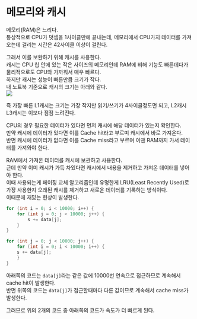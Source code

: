 # 메모리와 캐시

메모리(RAM)은 느리다.  
통상적으로 CPU가 덧셈을 1사이클만에 끝내는데, 메모리에서 CPU가지 데이터를 가져오는데 걸리는 시간은 42사이클 이상이 걸린다.  

그래서 이를 보완하기 위해 캐시를 사용한다.  
캐시는 CPU 칩 안에 있는 작은 사이즈의 메모리인데 RAM에 비해 기능도 빠른데다가 물리적으로도 CPU와 가까워서 매우 빠르다.  
하지만 캐시는 성능이 빠른만큼 크기가 작다.  
내 노트북 기준으로 캐시의 크기는 아래와 같다.  
![](https://blog.kakaocdn.net/dn/NUVz5/btsIzx2uu2f/qReVgnogSLXUMFUyNPi171/img.png)

즉 가장 빠른 L1캐시는 크기는 가장 작지만 읽기/쓰기가 4사이클정도면 되고, L2캐시 L3캐시는 이보다 점점 느려진다.  

CPU의 경우 필요한 데이터가 있다면 먼저 캐시에 해당 데이터가 있는지 확인한다.  
만약 캐시에 데이터가 있다면 이를 Cache hit라고 부르며 캐시에서 바로 가져온다.  
반면 캐시에 데이터가 없다면 이를 Cache miss라고 부르며 이땐 RAM까지 가서 데이터를 가져와야 한다.  

RAM에서 가져온 데이터를 캐시에 보관하고 사용한다.  
근데 만약 이미 캐시가 가득 차있다면 캐시에서 내용을 제거하고 가져온 데이터를 넣어야 한다.  
이때 사용되는게 페이징 교체 알고리즘인데 유명한게 LRU(Least Recently Used)로 가장 사용한지 오래된 캐시를 제거하고 새로운 데이터를 기록하는 방식이다.  
이때문에 재밌는 현상이 발생한다.  
```C++
for (int i = 0; i < 10000; i++) {
    for (int j = 0; j < 10000; j++) {
        s += data[j];
    }
}
```

```C++
for (int j = 0; j < 10000; j++) {
    for (int i = 0; i < 10000; i++) {
    s += data[j];
    }
}
```

아래쪽의 코드는 `data[j]`라는 같은 값에 10000번 연속으로 접근하므로 계속해서 cache hit이 발생한다.  
반면 위쪽의 코드는 `data[j]`가 접근할때마다 다른 값이므로 계속해서 cache miss가 발생한다.  

그러므로 위의 2개의 코드 중 아래쪽의 코드가 속도가 더 빠르게 된다.  